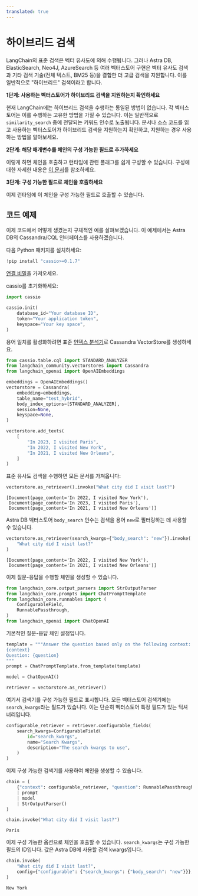 ```yaml
---
translated: true
---
```


# 하이브리드 검색

LangChain의 표준 검색은 벡터 유사도에 의해 수행됩니다. 그러나 Astra DB, ElasticSearch, Neo4J, AzureSearch 등 여러 벡터스토어 구현은 벡터 유사도 검색과 기타 검색 기술(전체 텍스트, BM25 등)을 결합한 더 고급 검색을 지원합니다. 이를 일반적으로 "하이브리드" 검색이라고 합니다.

**1단계: 사용하는 벡터스토어가 하이브리드 검색을 지원하는지 확인하세요**

현재 LangChain에는 하이브리드 검색을 수행하는 통일된 방법이 없습니다. 각 벡터스토어는 이를 수행하는 고유한 방법을 가질 수 있습니다. 이는 일반적으로 `similarity_search` 중에 전달되는 키워드 인수로 노출됩니다. 문서나 소스 코드를 읽고 사용하는 벡터스토어가 하이브리드 검색을 지원하는지 확인하고, 지원하는 경우 사용하는 방법을 알아보세요.

**2단계: 해당 매개변수를 체인의 구성 가능한 필드로 추가하세요**

이렇게 하면 체인을 호출하고 런타임에 관련 플래그를 쉽게 구성할 수 있습니다. 구성에 대한 자세한 내용은 [이 문서](/docs/expression_language/primitives/configure)를 참조하세요.

**3단계: 구성 가능한 필드로 체인을 호출하세요**

이제 런타임에 이 체인을 구성 가능한 필드로 호출할 수 있습니다.

## 코드 예제

이제 코드에서 어떻게 생겼는지 구체적인 예를 살펴보겠습니다. 이 예제에서는 Astra DB의 Cassandra/CQL 인터페이스를 사용하겠습니다.

다음 Python 패키지를 설치하세요:

```python
!pip install "cassio>=0.1.7"
```

[연결 비밀](https://docs.datastax.com/en/astra/astra-db-vector/get-started/quickstart.html)을 가져오세요.

cassio를 초기화하세요:

```python
import cassio

cassio.init(
    database_id="Your database ID",
    token="Your application token",
    keyspace="Your key space",
)
```

용어 일치를 활성화하려면 표준 [인덱스 분석기](https://docs.datastax.com/en/astra/astra-db-vector/cql/use-analyzers-with-cql.html)로 Cassandra VectorStore를 생성하세요.

```python
from cassio.table.cql import STANDARD_ANALYZER
from langchain_community.vectorstores import Cassandra
from langchain_openai import OpenAIEmbeddings

embeddings = OpenAIEmbeddings()
vectorstore = Cassandra(
    embedding=embeddings,
    table_name="test_hybrid",
    body_index_options=[STANDARD_ANALYZER],
    session=None,
    keyspace=None,
)

vectorstore.add_texts(
    [
        "In 2023, I visited Paris",
        "In 2022, I visited New York",
        "In 2021, I visited New Orleans",
    ]
)
```

표준 유사도 검색을 수행하면 모든 문서를 가져옵니다:

```python
vectorstore.as_retriever().invoke("What city did I visit last?")
```

```output
[Document(page_content='In 2022, I visited New York'),
 Document(page_content='In 2023, I visited Paris'),
 Document(page_content='In 2021, I visited New Orleans')]
```

Astra DB 벡터스토어 `body_search` 인수는 검색을 용어 `new`로 필터링하는 데 사용할 수 있습니다.

```python
vectorstore.as_retriever(search_kwargs={"body_search": "new"}).invoke(
    "What city did I visit last?"
)
```

```output
[Document(page_content='In 2022, I visited New York'),
 Document(page_content='In 2021, I visited New Orleans')]
```

이제 질문-응답을 수행할 체인을 생성할 수 있습니다.

```python
from langchain_core.output_parsers import StrOutputParser
from langchain_core.prompts import ChatPromptTemplate
from langchain_core.runnables import (
    ConfigurableField,
    RunnablePassthrough,
)
from langchain_openai import ChatOpenAI
```

기본적인 질문-응답 체인 설정입니다.

```python
template = """Answer the question based only on the following context:
{context}
Question: {question}
"""
prompt = ChatPromptTemplate.from_template(template)

model = ChatOpenAI()

retriever = vectorstore.as_retriever()
```

여기서 검색기를 구성 가능한 필드로 표시합니다. 모든 벡터스토어 검색기에는 `search_kwargs`라는 필드가 있습니다. 이는 단순히 벡터스토어 특정 필드가 있는 딕셔너리입니다.

```python
configurable_retriever = retriever.configurable_fields(
    search_kwargs=ConfigurableField(
        id="search_kwargs",
        name="Search Kwargs",
        description="The search kwargs to use",
    )
)
```

이제 구성 가능한 검색기를 사용하여 체인을 생성할 수 있습니다.

```python
chain = (
    {"context": configurable_retriever, "question": RunnablePassthrough()}
    | prompt
    | model
    | StrOutputParser()
)
```

```python
chain.invoke("What city did I visit last?")
```

```output
Paris
```

이제 구성 가능한 옵션으로 체인을 호출할 수 있습니다. `search_kwargs`는 구성 가능한 필드의 ID입니다. 값은 Astra DB에 사용할 검색 kwargs입니다.

```python
chain.invoke(
    "What city did I visit last?",
    config={"configurable": {"search_kwargs": {"body_search": "new"}}},
)
```

```output
New York
```
